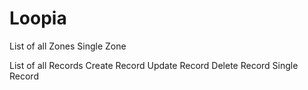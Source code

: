 # Loopia
List of all Zones
Single Zone

List of all Records
Create Record
Update Record
Delete Record
Single Record
